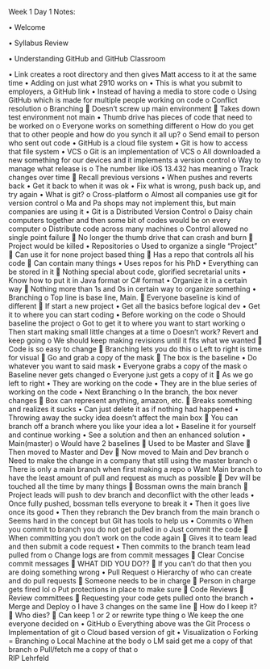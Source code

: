 Week 1 Day 1 Notes:

• Welcome


• Syllabus Review


• Understanding GitHub and GitHub Classroom

•	Link creates a root directory and then gives Matt access to it at the same time
•	Adding on just what 2910 works on
•	This is what you submit to employers, a GitHub link
•	Instead of having a media to store code
o	Using GitHub which is made for multiple people working on code
o	Conflict resolution
o	Branching
	Doesn’t screw up main environment
	Takes down test environment not main
•	Thumb drive has pieces of code that need to be worked on
o	Everyone works on something different
o	How do you get that to other people and how do you synch it all up?
o	Send email to person who sent out code
•	GitHub is a cloud file system
•	Git is how to access that file system
•	VCS	
o	Git is an implementation of VCS
o	All downloaded a new something for our devices and it implements a version control
o	Way to manage what release is
o	The number like iOS 13.432 has meaning
o	Track changes over time
	Recall previous versions
•	When pushes and reverts back
•	Get it back to when it was ok
•	Fix what is wrong, push back up, and try again
•	What is git?
o	Cross-platform
o	Almost all companies use git for version control
o	Ma and Pa shops may not implement this, but main companies are using it
•	Git is a Distributed Version Control
o	Daisy chain computers together and then some bit of codes would be on every computer
o	Distribute code across many machines
o	Control allowed no single point failure
	No longer the thumb drive that can crash and burn
	Project would be killed
•	Repositories
o	Used to organize a single “Project”
	Can use it for none project based thing
	Has a repo that controls all his code
	Can contain many things
•	Uses repos for his PhD 
•	Everything can be stored in it
	Nothing special about code, glorified secretarial units
•	Know how to put it in Java format or C# format
•	Organize it in a certain way
	Nothing more than 1s and 0s in certain way to organize something
•	Branching
o	Top line is base line, Main.
	Everyone baseline is kind of different
	If start a new project
•	Get all the basics before logical dev
•	Get it to where you can start coding
•	Before working on the code
o	Should baseline the project
o	Got to get it to where you want to start working
o	Then start making small little changes at a time
o	Doesn’t work? Revert and keep going
o	We should keep making revisions until it fits what we wanted
	Code is so easy to change
	Branching lets you do this
o	Left to right is time for visual 
	Go and grab a copy of the mask
	The box is the baseline
•	Do whatever you want to said mask
•	Everyone grabs a copy of the mask 
o	Baseline never gets changed
o	Everyone just gets a copy of it
	As we go left to right
•	They are working on the code
•	They are in the blue series of working on the code
•	Next Branching
o	In the branch, the box never changes
	Box can represent anything, amazon, etc. 
	Breaks something and realizes it sucks
•	Can just delete it as if nothing had happened
•	Throwing away the sucky idea doesn’t affect the main box
	You can branch off a branch where you like your idea a lot
•	Baseline it for yourself and continue working
•	See a solution and then an enhanced solution
•	Main(master)
o	Would have 2 baselines
	Used to be Master and Slave
	Then moved to Master and Dev
	Now moved to Main and Dev branch
o	Need to make the change in a company that still using the master branch
o	There is only a main branch when first making a repo
o	Want Main branch to have the least amount of pull and request as much as possible 
	Dev will be touched all the time by many things
	Bossman owns the main branch
	Project leads will push to dev branch and deconflict with the other leads
•	Once fully pushed, bossman tells everyone to break it
•	Then it goes live once its good
•	Then they rebranch the Dev branch from the main branch
o	Seems hard in the concept but Git has tools to help us
•	Commits
o	When you commit to branch you do not get pulled in
o	Just commit the code
	When committing you don’t work on the code again
	Gives it to team lead and then submit a code request
•	Then commits to the branch team lead pulled from
o	Change logs are from commit messages 
	Clear Concise commit messages
	WHAT DID YOU DO??
	If you can’t do that then you are doing something wrong
•	Pull Request
o	Hierarchy of who can create and do pull requests
	Someone needs to be in charge
	Person in charge gets fired lol
o	Put protections in place to make sure
	Code Reviews 
	Review committees
	Requesting your code gets pulled onto the branch
•	Merge and Deploy
o	I have 3 changes on the same line
	How do I keep it?
	Who dies?
	Can keep 1 or 2 or rewrite type thing
o	We keep the one everyone decided on
•	GitHub
o	Everything above was the Git Process
o	Implementation of git
o	Cloud based version of git
•	Visualization
o	Forking = Branching
o	Local Machine at the body
o	LM said get me a copy of that branch
o	Pull/fetch me a copy of that
o	
RIP Lehrfeld